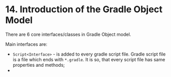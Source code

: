 # 14. Introduction of the Gradle Object Model

There are 6 core interfaces/classes in Gradle Object model.

Main interfaces are:
* ``Script<Interface>`` - is added to every gradle script file. Gradle script file is a file which ends with ``*.gradle``. It is so, that every script file has same properties and methods;
* 
